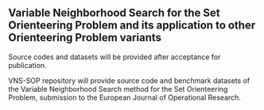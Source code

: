 ## Variable Neighborhood Search for the Set Orienteering Problem and its application to other Orienteering Problem variants

Source codes and datasets will be provided after acceptance for publication.

VNS-SOP repository will provide source code and benchmark datasets of the Variable Neighborhood Search method for the Set Orienteering Problem, submission to the European Journal of Operational Research.

